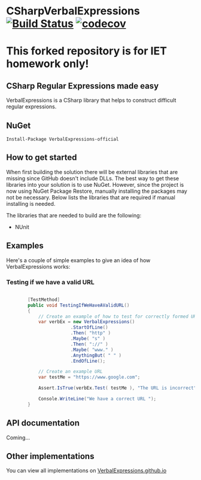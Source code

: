 CSharpVerbalExpressions [![Build Status](https://travis-ci.org/IETTeam/CSharpVerbalExpressions.svg?branch=master)](https://travis-ci.org/IETTeam/CSharpVerbalExpressions)
[![codecov](https://codecov.io/gh/IETTeam/CSharpVerbalExpressions/branch/master/graph/badge.svg)](https://codecov.io/gh/IETTeam/CSharpVerbalExpressions)
=====================

# This forked repository is for IET homework only!

## CSharp Regular Expressions made easy
VerbalExpressions is a CSharp library that helps to construct difficult regular expressions.

## NuGet
```
Install-Package VerbalExpressions-official
```

## How to get started
When first building the solution there will be external libraries that are missing since GitHub doesn't include DLLs. 
The best way to get these libraries into your solution is to use NuGet. However, since the project is now using NuGet 
Package Restore, manually installing the packages may not be necessary. Below lists the libraries that are required
if manual installing is needed.

The libraries that are needed to build are the following:
* NUnit

## Examples

Here's a couple of simple examples to give an idea of how VerbalExpressions works:

### Testing if we have a valid URL

```csharp

		[TestMethod]
		public void TestingIfWeHaveAValidURL()
		{
			// Create an example of how to test for correctly formed URLs
			var verbEx = new VerbalExpressions()
						.StartOfLine()
						.Then( "http" )
						.Maybe( "s" )
						.Then( "://" )
						.Maybe( "www." )
						.AnythingBut( " " )
						.EndOfLine();

			// Create an example URL
			var testMe = "https://www.google.com";

			Assert.IsTrue(verbEx.Test( testMe ), "The URL is incorrect");

			Console.WriteLine("We have a correct URL ");
		}

```
## API documentation

Coming...

## Other implementations  
You can view all implementations on [VerbalExpressions.github.io](http://VerbalExpressions.github.io)
